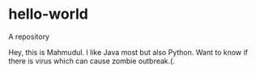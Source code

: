 # hello-world
A repository 

Hey, this is Mahmudul.
I like Java most but also Python.
Want to know if there is virus which can cause zombie outbreak.(.
